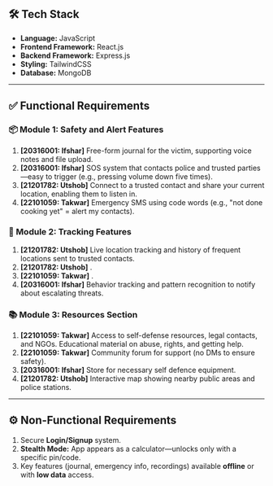 ## 🛠 Tech Stack

- **Language:** JavaScript  
- **Frontend Framework:** React.js  
- **Backend Framework:** Express.js  
- **Styling:** TailwindCSS  
- **Database:** MongoDB  

---

## ✅ Functional Requirements

### 📦 Module 1: Safety and Alert Features
1. **[20316001: Ifshar]** Free-form journal for the victim, supporting voice notes and file upload.  
2. **[20316001: Ifshar]** SOS system that contacts police and trusted parties—easy to trigger (e.g., pressing volume down five times).  
3. **[21201782: Utshob]** Connect to a trusted contact and share your current location, enabling them to listen in.  
4. **[22101059: Takwar]** Emergency SMS using code words (e.g., "not done cooking yet" = alert my contacts).  

### 📍 Module 2: Tracking Features
1. **[21201782: Utshob]** Live location tracking and history of frequent locations sent to trusted contacts.  
2. **[21201782: Utshob]** .  
3. **[22101059: Takwar]** .  
4. **[20316001: Ifshar]** Behavior tracking and pattern recognition to notify about escalating threats.  

### 📚 Module 3: Resources Section
1. **[22101059: Takwar]** Access to self-defense resources, legal contacts, and NGOs. Educational material on abuse, rights, and getting help.  
2. **[22101059: Takwar]** Community forum for support (no DMs to ensure safety).  
3. **[20316001: Ifshar]** Store for necessary self defence equipment.  
4. **[21201782: Utshob]** Interactive map showing nearby public areas and police stations.  

---

## ⚙️ Non-Functional Requirements

1. Secure **Login/Signup** system.  
2. **Stealth Mode:** App appears as a calculator—unlocks only with a specific pin/code.  
3. Key features (journal, emergency info, recordings) available **offline** or with **low data** access.  
